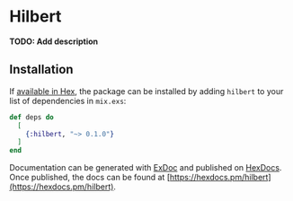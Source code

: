 # Hilbert

**TODO: Add description**

## Installation

If [available in Hex](https://hex.pm/docs/publish), the package can be installed
by adding `hilbert` to your list of dependencies in `mix.exs`:

```elixir
def deps do
  [
    {:hilbert, "~> 0.1.0"}
  ]
end
```

Documentation can be generated with [ExDoc](https://github.com/elixir-lang/ex_doc)
and published on [HexDocs](https://hexdocs.pm). Once published, the docs can
be found at [https://hexdocs.pm/hilbert](https://hexdocs.pm/hilbert).

